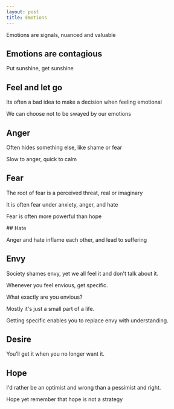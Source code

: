 ```yaml
---
layout: post
title: Emotions   
---
```


Emotions are signals, nuanced and valuable 

## Emotions are contagious

Put sunshine, get sunshine 

## Feel and let go 

Its often a bad idea to make a decision when feeling emotional 

We can choose not to be swayed by our emotions

## Anger 

Often hides something else, like shame or fear 

Slow to anger, quick to calm


## Fear 

The root of fear is a perceived threat, real or imaginary 

It is often fear under anxiety, anger, and hate 

Fear is often more powerful than hope 

## Hate 

Anger and hate inflame each other, and lead to suffering


## Envy

Society shames envy, yet we all feel it and don't talk about it. 

Whenever you feel envious, get specific. 

What exactly are you envious? 

Mostly it's just a small part of a life. 

Getting specific enables you to replace envy with understanding. 


## Desire 

You’ll get it when you no longer want it.

## Hope 

I'd rather be an optimist and wrong than a pessimist and right.

Hope yet remember that hope is not a strategy 

